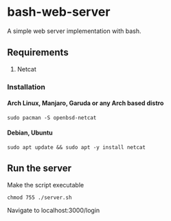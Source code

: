 # **bash-web-server**

A simple web server implementation with bash.

## **Requirements**

1. Netcat

### **Installation**

#### Arch Linux, Manjaro, Garuda or any Arch based distro

```
sudo pacman -S openbsd-netcat
```

#### Debian, Ubuntu

```
sudo apt update && sudo apt -y install netcat
```

## **Run the server**

Make the script executable

```
chmod 755 ./server.sh
```

Navigate to localhost:3000/login
